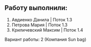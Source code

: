 ## Работу выполнили:
1) Авдиенко Данила | Поток 1.3
2) Петрова Мария | Поток 1.3
3) Криличевский Максим | Поток 1.4

Вариант работы: 2 (Компания Sun bag)
